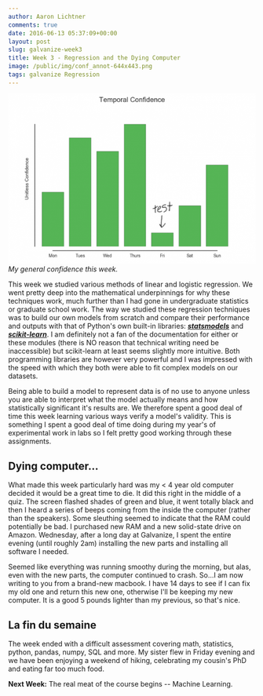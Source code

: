 ```yaml
---
author: Aaron Lichtner
comments: true
date: 2016-06-13 05:37:09+00:00
layout: post
slug: galvanize-week3
title: Week 3 - Regression and the Dying Computer
image: /public/img/conf_annot-644x443.png
tags: galvanize Regression
---
```


![conf_annot](/public/img/conf_annot-644x443.png) *My general confidence this week.*



This week we studied various methods of linear and logistic regression. We went pretty deep into the mathematical underpinnings for why these techniques work, much further than I had gone in undergraduate statistics or graduate school work. The way we studied these regression techniques was to build our own models from scratch and compare their performance and outputs with that of Python's own built-in libraries: [**_statsmodels_**](http://statsmodels.sourceforge.net/index.html) and [**_scikit-learn_**](http://scikit-learn.org/stable/). I am definitely not a fan of the documentation for either or these modules (there is NO reason that technical writing need be inaccessible) but scikit-learn at least seems slightly more intuitive. Both programming libraries are however very powerful and I was impressed with the speed with which they both were able to fit complex models on our datasets.





Being able to build a model to represent data is of no use to anyone unless you are able to interpret what the model actually means and how statistically significant it's results are. We therefore spent a good deal of time this week learning various ways verify a model's validity. This is something I spent a good deal of time doing during my year's of experimental work in labs so I felt pretty good working through these assignments.





## Dying computer...





What made this week particularly hard was my < 4 year old computer decided it would be a great time to die. It did this right in the middle of a quiz. The screen flashed shades of green and blue, it went totally black and then I heard a series of beeps coming from the inside the computer (rather than the speakers). Some sleuthing seemed to indicate that the RAM could potentially be bad. I purchased new RAM and a new solid-state drive on Amazon. Wednesday, after a long day at Galvanize, I spent the entire evening (until roughly 2am) installing the new parts and installing all software I needed.





Seemed like everything was running smoothy during the morning, but alas, even with the new parts, the computer continued to crash. So...I am now writing to you from a brand-new macbook. I have 14 days to see if I can fix my old one and return this new one, otherwise I'll be keeping my new computer. It is a good 5 pounds lighter than my previous, so that's nice.





## La fin du semaine





The week ended with a difficult assessment covering math, statistics, python, pandas, numpy, SQL and more. My sister flew in Friday evening and we have been enjoying a weekend of hiking, celebrating my cousin's PhD and eating far too much food.





**Next Week:** The real meat of the course begins -- Machine Learning.


